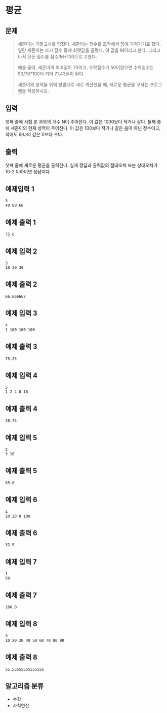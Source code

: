 # 평균
## 문제
> 세준이는 기말고사를 망쳤다. 세준이는 점수를 조작해서 집에 가져가기로 했다. 일단 세준이는 자기 점수 중에 최댓값을 골랐다. 이 값을 M이라고 한다. 그리고 나서 모든 점수를 점수/M*100으로 고쳤다.
>
> 예를 들어, 세준이의 최고점이 70이고, 수학점수가 50이었으면 수학점수는 50/70*100이 되어 71.43점이 된다.
>
> 세준이의 성적을 위의 방법대로 새로 계산했을 때, 새로운 평균을 구하는 프로그램을 작성하시오.
## 입력
첫째 줄에 시험 본 과목의 개수 N이 주어진다. 이 값은 1000보다 작거나 같다. 둘째 줄에 세준이의 현재 성적이 주어진다. 이 값은 100보다 작거나 같은 음이 아닌 정수이고, 적어도 하나의 값은 0보다 크다.
## 출력
첫째 줄에 새로운 평균을 출력한다. 실제 정답과 출력값의 절대오차 또는 상대오차가 10-2 이하이면 정답이다.

## 예제입력 1
```
3
40 80 60
```
## 예제 출력 1
```
75.0
```
## 예제 입력 2
```
3
10 20 30
```
## 예제 출력 2
```
66.666667
```
## 예제 입력 3
```
4
1 100 100 100
```
## 예제 출력 3
```
75.25
```
## 예제 입력 4
```
5
1 2 4 8 16
```
## 예제 출력 4
```
38.75
```
## 예제 입력 5
```
2
3 10
```
## 예제 출력 5
```
65.0
```
## 예제 입력 6
```
4
10 20 0 100
```
## 예제 출력 6
```
32.5
```
## 예제 입력 7
```
1
50
```
## 예제 출력 7
```
100.0
```
## 예제 입력 8
```
9
10 20 30 40 50 60 70 80 90
```
## 예제 출력 8
```
55.55555555555556
```
## 알고리즘 분류
* 수학
* 사칙연산
